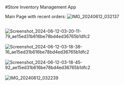 #Store Inventory Management App

Main Page with recent orders:
![IMG_20240612_032137](https://github.com/mandar-rane/store-inventory-react-native-app/assets/98955924/863a6f69-a7a7-4f02-bf60-394cb13bca9b)
<br>
<br>


![Screenshot_2024-06-12-03-20-11-79_ae15ed31b616be78bd4ed36765b1dfc2](https://github.com/mandar-rane/store-inventory-react-native-app/assets/98955924/4db1dc21-6fd5-426a-87e8-f2e271167064)
<br>
<br>
![Screenshot_2024-06-12-03-18-38-16_ae15ed31b616be78bd4ed36765b1dfc2](https://github.com/mandar-rane/store-inventory-react-native-app/assets/98955924/1fdbeee0-1d13-4a01-bfc2-77595ceb7fe3)
<br>
<br>
![Screenshot_2024-06-12-03-18-45-92_ae15ed31b616be78bd4ed36765b1dfc2](https://github.com/mandar-rane/store-inventory-react-native-app/assets/98955924/973f09d6-df21-4f77-adb9-640ba16b2c03)
<br>
<br>
![IMG_20240612_032239](https://github.com/mandar-rane/store-inventory-react-native-app/assets/98955924/48b5425b-4088-4146-b4f1-f31734e5907b)
